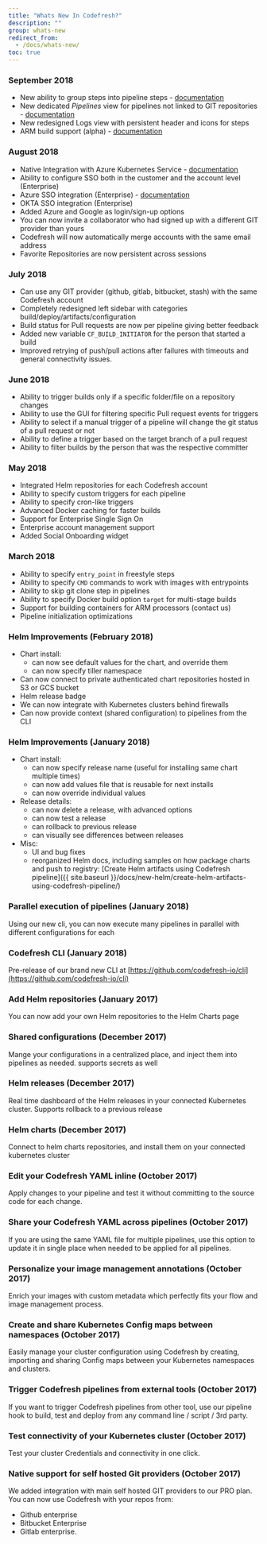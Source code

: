 ```yaml
---
title: "Whats New In Codefresh?"
description: ""
group: whats-new
redirect_from:
  - /docs/whats-new/
toc: true
---
```



### September 2018

- New ability to group steps into pipeline steps - [documentation]({{site.baseurl}}/docs/codefresh-yaml/what-is-the-codefresh-yaml/#grouping-steps-with-pipeline-stages)
- New dedicated *Pipelines* view for pipelines not linked to GIT repositories - [documentation]({{site.baseurl}}/docs/configure-ci-cd-pipeline/pipelines/#pipeline-creation-modes)
- New redesigned Logs view with persistent header and icons for steps
- ARM build support (alpha) - [documentation]({{site.baseurl}}/docs/incubation/arm-support/)

### August 2018

- Native Integration with Azure Kubernetes Service - [documentation]({{site.baseurl}}/docs/deploy-to-kubernetes/add-kubernetes-cluster/#adding-aks-cluster)
- Ability to configure SSO both in the customer and the account level (Enterprise)
- Azure SSO integration (Enterprise) - [documentation]({{site.baseurl}}/docs/enterprise/single-sign-on/sso-setup-oauth2/)
- OKTA SSO integration (Enterprise)
- Added Azure and Google as login/sign-up options
- You can now invite a collaborator who had signed up with a different GIT provider than yours
- Codefresh will now automatically merge accounts with the same email address
- Favorite Repositories are now persistent across sessions

### July 2018

- Can use any GIT provider (github, gitlab, bitbucket, stash) with the same Codefresh account
- Completely redesigned left sidebar with categories build/deploy/artifacts/configuration
- Build status for Pull requests are now per pipeline giving better feedback
- Added new variable `CF_BUILD_INITIATOR` for the person that started a build
- Improved retrying of push/pull actions after failures with timeouts and general connectivity issues.


### June 2018

- Ability to trigger builds only if a specific folder/file on a repository changes
- Ability to use the GUI for filtering specific Pull request events for triggers
- Ability to select if a manual trigger of a pipeline will change the git status of a pull request or not
- Ability to define a trigger based on the target branch of a pull request
- Ability to filter builds by the person that was the respective committer 

### May 2018

- Integrated Helm repositories for each Codefresh account
- Ability to specify custom triggers for each pipeline
- Ability to specify cron-like triggers
- Advanced Docker caching for faster builds
- Support for Enterprise Single Sign On
- Enterprise account management support
- Added Social Onboarding widget


### March 2018
- Ability to specify `entry_point` in freestyle steps
- Ability to specify `CMD` commands to work with images with entrypoints
- Ability to skip git clone step in pipelines
- Ability to specify Docker build option `target` for multi-stage builds
- Support for building containers for ARM processors (contact us)
- Pipeline initialization optimizations



### Helm Improvements (February 2018)
- Chart install:
  - can now see default values for the chart, and override them
  - can now specify tiller namespace
- Can now connect to private authenticated chart repositories hosted in S3 or GCS bucket
- Helm release badge
- We can now integrate with Kubernetes clusters behind firewalls
- Can now provide context (shared configuration) to pipelines from the CLI

### Helm Improvements (January 2018)
- Chart install: 
  - can now specify release name (useful for installing same chart multiple times)
  - can now add values file that is reusable for next installs
  - can now override individual values
- Release details:
  - can now delete a release, with advanced options
  - can now test a release
  - can rollback to previous release
  - can visually see differences between releases
- Misc:
  - UI and bug fixes
  - reorganized Helm docs, including samples on how package charts and push to registry: [Create Helm artifacts using Codefresh pipeline]({{ site.baseurl }}/docs/new-helm/create-helm-artifacts-using-codefresh-pipeline/)
  
### Parallel execution of pipelines (January 2018)
Using our new cli, you can now execute many pipelines in parallel with different configurations for each

### Codefresh CLI (January 2018)
Pre-release of our brand new CLI at [https://github.com/codefresh-io/cli](https://github.com/codefresh-io/cli) 

### Add Helm repositories (January 2017)
You can now add your own Helm repositories to the Helm Charts page

### Shared configurations (December 2017)
Mange your configurations in a centralized place, and inject them into pipelines as needed. supports secrets as well

### Helm releases (December 2017)
Real time dashboard of the Helm releases in your connected Kubernetes cluster. Supports rollback to a previous release

### Helm charts (December 2017)
Connect to helm charts repositories, and install them on your connected kubernetes cluster

### Edit your Codefresh YAML inline (October 2017)
Apply changes to your pipeline and test it without committing to the source code for each change.

### Share your Codefresh YAML across pipelines (October 2017)
If you are using the same YAML file for multiple pipelines, use this option to update it in single place when needed to be applied for all pipelines.

### Personalize your image management annotations (October 2017)
Enrich your images with custom metadata which perfectly fits your flow and image management process.

### Create and share Kubernetes Config maps between namespaces (October 2017)
Easily manage your cluster configuration using Codefresh by creating, importing and sharing Config maps between your Kubernetes namespaces and clusters.

### Trigger Codefresh pipelines from external tools (October 2017)
If you want to trigger Codefresh pipelines from other tool, use our pipeline hook to build, test and deploy from any command line / script / 3rd party.

### Test connectivity of your Kubernetes cluster (October 2017)
Test your cluster Credentials and connectivity in one click.

### Native support for self hosted Git providers (October 2017)
We added integration with main self hosted GIT providers to our PRO plan. You can now use Codefresh with your repos from:
* Github enterprise
* Bitbucket Enterprise
* Gitlab enterprise.
